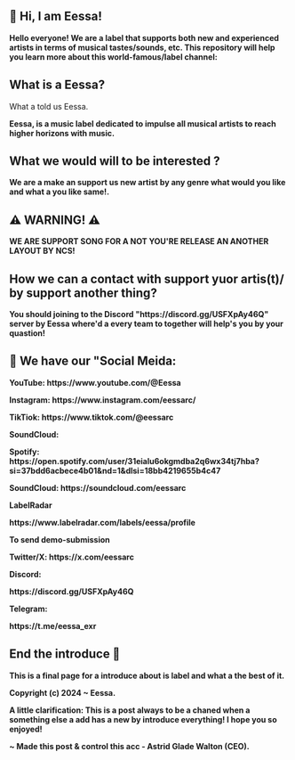 <h2> 👋 Hi, I am Eessa! </h2>

<strong> Hello everyone! We are a label that supports both new and experienced artists in terms of musical tastes/sounds, etc. This repository will help you learn more about this world-famous/label channel: </strong> 

<h2> What is a Eessa? </h2>

<p> What a told us Eessa. </p> <strong> Eessa, is a music label dedicated to impulse all musical artists to reach higher horizons with music. </srtong> 

<h2> What we would will to be interested ? </h2> 

<strong> We are a make an support us new artist by any genre what would you like and what a you like same!. </strong> 

<h2> ⚠️ WARNING! ⚠️</h2> 

<strong> WE ARE SUPPORT SONG FOR A NOT YOU'RE RELEASE AN ANOTHER LAYOUT BY NCS! </strong> 

<h2> How we can a contact with support yuor artis(t)/ by support another thing? </h2>

<p> You should joining to the Discord "https://discord.gg/USFXpAy46Q" server by Eessa where'd a every team to together will help's you by your quastion! </p>


<h2> <strong> 🔗 We have our "Social Meida: </strong> </h2> 

<p> <strong> YouTube: </strong> https://www.youtube.com/@Eessa </p>
<p> <strong> Instagram: </strong> https://www.instagram.com/eessarc/ </p>
<p> <strong> TikTiok: </strong> https://www.tiktok.com/@eessarc </p>
<p> <strong> SoundCloud: </strong>  </p>
<p> <strong> Spotify: </strong>  https://open.spotify.com/user/31eialu6okgmdba2q6wx34tj7hba?si=37bdd6acbece4b01&nd=1&dlsi=18bb4219655b4c47 </p>
<p> <strong> SoundCloud: </strong>  https://soundcloud.com/eessarc </p>
<p> LabelRadar </p> <strong> https://www.labelradar.com/labels/eessa/profile <p> To send demo-submission </p> </strong>
<p> Twitter/X: <strong> https://x.com/eessarc </strong> </p>
<p> Discord: </p> <strong> https://discord.gg/USFXpAy46Q </strong>
<p> Telegram: </p> <strong> https://t.me/eessa_exr </strong>


<h2> End the introduce 👋 </h2>

<p> This is a final page for a introduce about is label and what a the best of it. </p>


<p> <strong> Copyright (c)  2024 ~ Eessa. </strong> </p> 

<strong> A little clarification: This is a post always to be a chaned when a something else a add has a new by introduce everything! I hope you so enjoyed! </strong> 

<stong> ~  Made this post & control this acc - Astrid Glade Walton (CEO). </strong>



